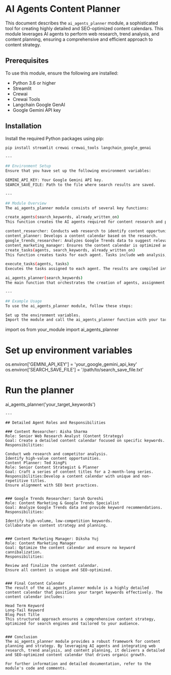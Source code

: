 # AI Agents Content Planner

This document describes the `ai_agents_planner` module, a sophisticated tool for creating highly detailed and SEO-optimized content calendars. This module leverages AI agents to perform web research, trend analysis, and content planning, ensuring a comprehensive and efficient approach to content strategy.

## Prerequisites

To use this module, ensure the following are installed:
- Python 3.6 or higher
- Streamlit
- Crewai
- Crewai Tools
- Langchain Google GenAI
- Google Gemini API key

## Installation

Install the required Python packages using pip:

```bash
pip install streamlit crewai crewai_tools langchain_google_genai

---

## Environment Setup
Ensure that you have set up the following environment variables:

GEMINI_API_KEY: Your Google Gemini API key.
SEARCH_SAVE_FILE: Path to the file where search results are saved.

---

## Module Overview
The ai_agents_planner module consists of several key functions:

create_agents(search_keywords, already_written_on)
This function creates the AI agents required for content research and planning. Each agent is assigned a specific role and set of tools to achieve their goals.

content_researcher: Conducts web research to identify content opportunities.
content_planner: Develops a content calendar based on the research.
google_trends_researcher: Analyzes Google Trends data to suggest relevant keywords and titles.
content_marketing_manager: Ensures the content calendar is optimized and avoids keyword cannibalization.
create_tasks(agents, search_keywords, already_written_on)
This function creates tasks for each agent. Tasks include web analysis, Google Trends analysis, content calendar development, and final review.

execute_tasks(agents, tasks)
Executes the tasks assigned to each agent. The results are compiled into a comprehensive content calendar.

ai_agents_planner(search_keywords)
The main function that orchestrates the creation of agents, assignment of tasks, and execution of the content planning process. It performs Google Trends analysis and generates the final content calendar.

---

## Example Usage
To use the ai_agents_planner module, follow these steps:

Set up the environment variables.
Import the module and call the ai_agents_planner function with your target keywords.

```
import os
from your_module import ai_agents_planner

# Set up environment variables
os.environ['GEMINI_API_KEY'] = 'your_google_gemini_api_key'
os.environ['SEARCH_SAVE_FILE'] = '/path/to/search_save_file.txt'

# Run the planner
ai_agents_planner('your_target_keywords')

```
---

## Detailed Agent Roles and Responsibilities

### Content Researcher: Aisha Sharma
Role: Senior Web Research Analyst (Content Strategy)
Goal: Create a detailed content calendar focused on specific keywords.
Responsibilities:

Conduct web research and competitor analysis.
Identify high-value content opportunities.
Content Planner: Ted XingPi
Role: Senior Content Strategist & Planner
Goal: Craft a series of content titles for a 2-month-long series.
Responsibilities:Develop a content calendar with unique and non-repetitive titles.
Ensure alignment with SEO best practices.


### Google Trends Researcher: Sarah Qureshi
Role: Content Marketing & Google Trends Specialist
Goal: Analyze Google Trends data and provide keyword recommendations.
Responsibilities:

Identify high-volume, low-competition keywords.
Collaborate on content strategy and planning.


### Content Marketing Manager: Diksha Yuj
Role: Content Marketing Manager
Goal: Optimize the content calendar and ensure no keyword cannibalization.
Responsibilities:

Review and finalize the content calendar.
Ensure all content is unique and SEO-optimized.


### Final Content Calendar
The result of the ai_agents_planner module is a highly detailed content calendar that positions your target keywords effectively. The content calendar includes:

Head Term Keyword
Long-Tail Keyword
Blog Post Title
This structured approach ensures a comprehensive content strategy, optimized for search engines and tailored to your audience.


### Conclusion
The ai_agents_planner module provides a robust framework for content planning and strategy. By leveraging AI agents and integrating web research, trend analysis, and content planning, it delivers a detailed and SEO-optimized content calendar that drives organic growth.

For further information and detailed documentation, refer to the module's code and comments.
